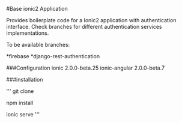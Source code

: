 #Base ionic2 Application

Provides boilerplate code for a Ionic2 application with authentication interface.
Check branches for different authentication services implementations.

To be available branches:

*firebase
*django-rest-authentication

###Configuration
ionic 2.0.0-beta.25
ionic-angular 2.0.0-beta.7

###installation

'''
git clone

npm install

ionic serve
'''

